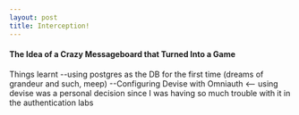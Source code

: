 ```yaml
---
layout: post
title: Interception!
---
```


#### The Idea of a Crazy Messageboard that Turned Into a Game   

Things learnt
--using postgres as the DB for the first time (dreams of grandeur and such, meep)
--Configuring Devise with Omniauth  <-- using devise was a personal decision since I was having so much trouble with it in the authentication labs
